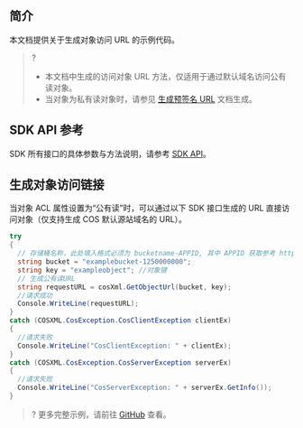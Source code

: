 ## 简介

本文档提供关于生成对象访问 URL 的示例代码。

>?
> - 本文档中生成的访问对象 URL 方法，仅适用于通过默认域名访问公有读对象。
> - 当对象为私有读对象时，请参见 [生成预签名 URL](https://intl.cloud.tencent.com/document/product/436/38068) 文档生成。
> 


## SDK API 参考

SDK 所有接口的具体参数与方法说明，请参考 [SDK API](https://cos-dotnet-sdk-doc-1253960454.file.myqcloud.com/)。

## 生成对象访问链接

当对象 ACL 属性设置为“公有读”时，可以通过以下 SDK 接口生成的 URL 直接访问对象（仅支持生成 COS 默认源站域名的 URL）。

```C#
try
{
  // 存储桶名称，此处填入格式必须为 bucketname-APPID, 其中 APPID 获取参考 https://console.cloud.tencent.com/developer
  string bucket = "examplebucket-1250000000";
  string key = "exampleobject"; //对象键
  // 生成公有读URL
  string requestURL = cosXml.GetObjectUrl(bucket, key);
  //请求成功
  Console.WriteLine(requestURL);
}
catch (COSXML.CosException.CosClientException clientEx)
{
  //请求失败
  Console.WriteLine("CosClientException: " + clientEx);
}
catch (COSXML.CosException.CosServerException serverEx)
{
  //请求失败
  Console.WriteLine("CosServerException: " + serverEx.GetInfo());
}
```

>? 更多完整示例，请前往 [GitHub](https://github.com/tencentyun/cos-snippets/tree/master/dotnet/dist/ObjectPresignUrl.cs) 查看。
>



